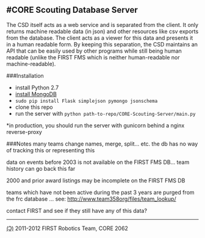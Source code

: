 #CORE Scouting Database Server
------------------------------

The CSD itself acts as a web service and is separated from the client. It only returns machine readable data (in json) and other resources like csv exports from the database. The client acts as a viewer for this data and presents it in a human readable form. By keeping this separation, the CSD maintains an API that can be easily used by other programs while still being human readable (unlike the FIRST FMS which is neither human-readable nor machine-readable).

###Installation
 - install Python 2.7
 - [install MongoDB](http://docs.mongodb.org/manual/tutorial/install-mongodb-on-debian-or-ubuntu-linux/)
 - `sudo pip install Flask simplejson pymongo jsonschema`
 - clone this repo
 - run the server with `python path-to-repo/CORE-Scouting-Server/main.py`

*in production, you should run the server with gunicorn behind a nginx reverse-proxy

###Notes
many teams change names, merge, split... etc. the db has no way of tracking this or representing this

data on events before 2003 is not available on the FIRST FMS DB... team history can go back this far

2000 and prior award listings may be incomplete on the FIRST FMS DB

teams which have not been active during the past 3 years are purged from the frc database ... see: http://www.team358org/files/team_lookup/

contact FIRST and see if they still have any of this data?

----------------------
[(Ↄ)](http://www.gnu.org/licenses/gpl.html) 2011-2012 FIRST Robotics Team, CORE 2062